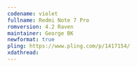```yaml
---
codename: violet
fullname: Redmi Note 7 Pro
romversion: 4.2 Raven
maintainer: George BK
newformat: true
pling: https://www.pling.com/p/1417154/
xdathread:
---
```

